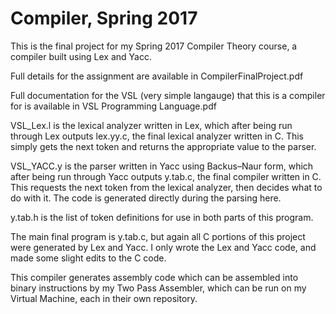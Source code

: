 # Compiler, Spring 2017
This is the final project for my Spring 2017 Compiler Theory course, a compiler built using Lex and Yacc.

Full details for the assignment are available in CompilerFinalProject.pdf

Full documentation for the VSL (very simple langauge) that this is a compiler for is available in VSL Programming Language.pdf

VSL_Lex.l is the lexical analyzer written in Lex, which after being run through Lex outputs lex.yy.c, the final lexical analyzer written in C. This simply gets the next token and returns the appropriate value to the parser.

VSL_YACC.y is the parser written in Yacc using Backus–Naur form, which after being run through Yacc outputs y.tab.c, the final compiler written in C. This requests the next token from the lexical analyzer, then decides what to do with it. The code is generated directly during the parsing here.

y.tab.h is the list of token definitions for use in both parts of this program.

The main final program is y.tab.c, but again all C portions of this project were generated by Lex and Yacc. I only wrote the Lex and Yacc code, and made some slight edits to the C code.

This compiler generates assembly code which can be assembled into binary instructions by my Two Pass Assembler, which can be run on my Virtual Machine, each in their own repository.
